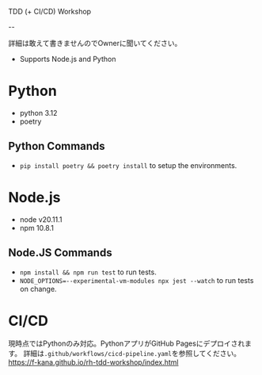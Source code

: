 TDD (+ CI/CD) Workshop

--

詳細は敢えて書きませんのでOwnerに聞いてください。
* Supports Node.js and Python

# Python

* python 3.12
* poetry

## Python Commands

* `pip install poetry && poetry install` to setup the environments.



# Node.js

* node v20.11.1
* npm 10.8.1

## Node.JS Commands

* `npm install && npm run test` to run tests.
* `NODE_OPTIONS=--experimental-vm-modules npx jest --watch` to run tests on change.


# CI/CD
現時点ではPythonのみ対応。PythonアプリがGitHub Pagesにデプロイされます。
詳細は`.github/workflows/cicd-pipeline.yaml`を参照してください。
https://f-kana.github.io/rh-tdd-workshop/index.html

